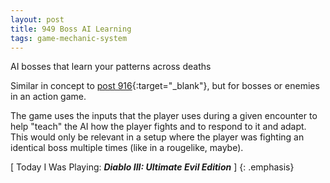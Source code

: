 ```yaml
---
layout: post
title: 949 Boss AI Learning
tags: game-mechanic-system
---
```

AI bosses that learn your patterns across deaths

Similar in concept to [post 916](http://www.foster-douglas.com/games/916-ai-strategy-memory/){:target="_blank"}, but for bosses or enemies in an action game.

The game uses the inputs that the player uses during a given encounter to help "teach" the AI how the player fights and to respond to it and adapt. This would only be relevant in a setup where the player was fighting an identical boss multiple times (like in a rougelike, maybe).

[ Today I Was Playing: ***Diablo III: Ultimate Evil Edition*** ]
{: .emphasis}
